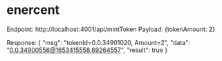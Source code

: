 # enercent

Endpoint:  http://localhost:4001/api/mintToken 
Payload: {tokenAmount: 2}

Response: 
{
    "msg": "tokenId=0.0.34901020, Amount=2",
    "data": "0.0.34900556@1653415558.69264557",
    "result": true
}
